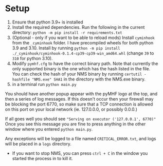 # Setup

1. Ensure that python 3.9+ is installed
1. Install the required dependencies. Run the following in the current directory: `python -m pip install -r requirements.txt`
1. (Optional - only if you want to be able to reload mods) Install `cyminhook` from the `_cyminhook` folder. I have precompiled wheels for both python 3.9 and 3.10. Install by running `python -m pip install ./_cyminhook/cyminhook-0.1.4-cp39-cp39-win_amd64.whl` (change `39` to `310` for python 3.10).
1. Modify `pymhf.cfg` to have the correct binary path. Note that currently the only supported binary is the one which has the hash listed in the file. You can check the hash of your NMS binary by running `certutil -hashfile "NMS.exe" SHA1` in the directory with the NMS.exe binary.
1. in a terminal run `python main.py`

You should have another popup appear with the pyMHF logo at the top, and then a series of log messages.
If this doesn't occur then your firewall may be blocking the port 6770, so make sure that a TCP connection is allowed on this port on your local network (ie. 127.0.0.0, or possibly 0.0.0.)

If all goes well you should see `"Serving on executor ('127.0.0.1', 6770)"`
Once you see this message you are fine to press anything in the other window where you entered `python main.py`.

Any exceptions will be logged to a file named `CRITICAL_ERROR.txt`, and logs will be placed in a `logs` directory.

- If you want to stop NMS, you can press `ctrl + C` in the window you started the process in to kill it.